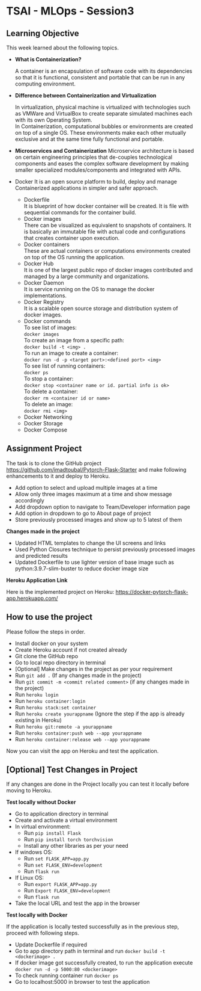 # TSAI - MLOps - Session3

## Learning Objective ##
This week learned about the following topics.
* **What is Containerization?**
  
  A container is an encapsulation of software code with its dependencies so that it is functional, consistent and portable that can be run in any computing environment.

* **Difference between Containerization and Virtualization**

  In virtualization, physical machine is virtualized with technologies such as VMWare and VirtualBox to create separate simulated machines each with its own Operating System.  
  In Containerization, computational bubbles or environments are created on top of a single OS. These environments make each other mutually exclusive and at the same time fully functional and portable.
* **Microservices and Containerization**
  Microservice architecture is based on certain engineering principles that de-couples technological components and eases the complex software development by making smaller specialized modules/components and integrated with APIs.

* Docker
  It is an open source platform to build, deploy and manage Containerized applications in simpler and safer approach.
  * Dockerfile  
    It is blueprint of how docker container will be created. It is file with sequential commands for the container build.
  * Docker images  
    There can be visualized as equivalent to snapshots of containers. It is basically an immutable file with actual code and configurations that creates container upon execution.
  * Docker containers  
    These are actual containers or computations environments created on top of the OS running the application.
  * Docker Hub  
    It is one of the largest public repo of docker images contributed and managed by a large community and organizations.
  * Docker Daemon  
    It is service running on the OS to manage the docker implementations.
  * Docker Registry  
    It is a scalable open source storage and distribution system of docker images.
  * Docker commands  
    To see list of images:  
    ```docker images```  
    To create an image from a specific path:  
    ```docker build -t <img> .```  
    To run an image to create a container:  
    ```docker run -d -p <target port>:<defined port> <img>```  
    To see list of running containers:  
    ```docker ps```  
    To stop a container:  
    ```docker stop <container name or id. partial info is ok>```  
    To delete a container:  
    ```docker rm <container id or name>```  
    To delete an image:  
    ```docker rmi <img>```
  * Docker Networking
  * Docker Storage
  * Docker Compose
  
## Assignment Project ##
The task is to clone the GitHub project https://github.com/imadtoubal/Pytorch-Flask-Starter and make following enhancements to it and deploy to Heroku.
* Add option to select and upload multiple images at a time
* Allow only three images maximum at a time and show message accordingly
* Add dropdown option to navigate to Team/Developer information page
* Add option in dropdown to go to About page of project
* Store previously processed images and show up to 5 latest of them
  
**Changes made in the project**  
* Updated HTML templates to change the UI screens and links
* Used Python Closures technique to persist previously processed images and predicted results
* Updated Dockerfile to use lighter version of base image such as python:3.9.7-slim-buster to reduce docker image size

**Heroku Application Link**

Here is the implemented project on Heroku:
https://docker-pytorch-flask-app.herokuapp.com/
## How to use the project ##
Please follow the steps in order.
* Install docker on your system
* Create Heroku account if not created already
* Git clone the GitHub repo
* Go to local repo directory in terminal
* [Optional] Make changes in the project as per your requirement
* Run ```git add .``` (If any changes made in the project)
* Run ```git commit -m <commit related comment>``` (if any changes made in the project)
* Run ```heroku login```
* Run ```heroku container:login```
* Run ```heroku stack:set container```
* Run ```heroku create yourappname``` (Ignore the step if the app is already existing in Heroku)
* Run ```heroku git:remote -a yourappname```
* Run ```heroku container:push web --app yourappname```
* Run ```heroku container:release web --app yourappname```

Now you can visit the app on Heroku and test the application.
## [Optional] Test Changes in Project ##
If any changes are done in the Project locally you can test it locally before moving to Heroku.

**Test locally without Docker**

* Go to application directory in terminal
* Create and activate a virtual environment
* In virtual environment:
  * Run ```pip install Flask```
  * Run ```pip install torch torchvision```
  * Install any other libraries as per your need
* If windows OS:
  * Run ```set FLASK_APP=app.py```
  * Run ```set FLASK_ENV=development```
  * Run ```flask run```
* If Linux OS:
  * Run ```export FLASK_APP=app.py```
  * Run ```Export FLASK_ENV=development```
  * Run ```flask run```
* Take the local URL and test the app in the browser

**Test locally with Docker**

If the application is locally tested successfully as in the previous step, proceed with following steps.
* Update Dockerfile if required
* Go to app directory path in terminal and run ```docker build -t <dockerimage> .```
* If docker image got successfully created, to run the application execute ```docker run -d -p 5000:80 <dockerimage>```
* To check running container run ```docker ps```
* Go to localhost:5000 in browser to test the application
